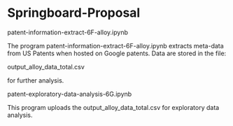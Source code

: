 # Springboard-Proposal


patent-information-extract-6F-alloy.ipynb

   The program patent-information-extract-6F-alloy.ipynb extracts meta-data from US Patents when hosted on Google patents. 
   Data are stored in the file:

output_alloy_data_total.csv 

   for further analysis.  

patent-exploratory-data-analysis-6G.ipynb 

   This program uploads the output_alloy_data_total.csv for exploratory data analysis.  



